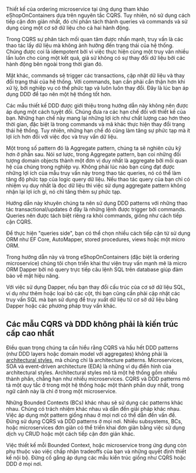 Thiết kế của ordering microservice tại ứng dụng tham khảo eShopOnContainers dựa trên nguyên tắc CQRS. Tuy nhiên, nó sử dụng cách tiếp cận đơn giản nhất, đó chỉ phân tách thành queries và commands và sử dụng cùng một cơ sở dữ liệu cho cả hai hành động.

Trong CQRS sự phân tách mối quan tâm được nhấn mạnh, truy vấn là các thao tác lấy dữ liệu mà không ảnh hưởng đến trạng thái của hệ thống. Chúng được coi là idempotent bởi vì việc thực hiện cùng một truy vấn nhiều lần luôn cho cùng một kết quả, giả sử không có sự thay đổi dữ liệu bởi các hành động bên ngoài trong thời gian đó. 

Mặt khác, commands sẽ trigger các transactions, cập nhật dữ liệu và thay đổi trạng thái của hệ thống. Với commands, bạn cần phải cẩn thận hơn khi xử lý, bởi nghiệp vụ có thể phức tạp và luôn luôn thay đổi. Đây là lúc bạn áp dụng DDD để tạo nên một hệ thống tốt hơn.

Các mẫu thiết kế DDD được giới thiệu trong hướng dẫn này không nên được áp dụng một cách tuyệt đối. Chúng đưa ra các hạn chế đối với thiết kế của bạn. Những hạn chế này mang lại những lợi ích như chất lượng cao hơn theo thời gian, đặc biệt là trong commands và mã khác thực hiện thay đổi trạng thái hệ thống. Tuy nhiên, những hạn chế đó cũng làm tăng sự phức tạp mà ít lợi ích hơn đối với việc đọc và truy vấn dữ liệu.

Một trong số pattern đó là Aggregate pattern, chúng ta sẽ nghiên cứu kỹ hơn ở phần sau. Nói sơ lược, trong Aggregate pattern, bạn coi những đối tượng domain objects thành một đơn vị duy nhất là aggregate bởi mối quan hệ của chúng trong nghiệp vụ. Không phải lúc nào bạn cũng đạt được những lợi ích của mẫu truy vấn này trong thao tác queries, nó có thể làm tăng độ phức tạp của logic query dữ liệu. Nếu thao tác query của bạn chỉ có nhiệm vụ duy nhất là đọc dữ liệu thì việc sử dụng aggregate pattern không nhận lại lợi ích gì, nó chỉ tăng thêm sự phức tạp.

Hướng dẫn này khuyên chúng ta nên sử dụng DDD patterns với những thao tác transactional/updates ở đây là những lệnh được trigger bởi commands. Queries nên được tách biệt riêng ra khỏi commands, giống như cách tiếp cận CQRS.

Để thực hiện "queries side", bạn có thể chọn nhiều cách tiếp cận từ sử dụng ORM như EF Core, AutoMapper, stored procedures, views hoặc một micro ORM.

Trong hướng dẫn này và trong eShopOnContainers (đặc biệt là ordering microservice) chúng tôi chọn triển khai thư viện truy vấn mạnh mẽ là micro ORM Dapper bởi nó query trực tiếp câu lệnh SQL trên database giúp đảm bảo về mặt hiệu năng.

Với việc sử dụng Dapper, nếu bạn thay đổi cấu trúc của cơ sở dữ liệu SQL, ví dụ như thêm hoặc loại bỏ các cột, thì bạn cũng cần phải cập nhật các truy vấn SQL mà bạn sử dụng để truy xuất dữ liệu từ cơ sở dữ liệu bằng Dapper hoặc các phương pháp truy vấn khác.

## Các mẫu CQRS và DDD không phải là kiến trúc cấp cao nhất

Điều quan trọng chúng ta cần hiểu rằng CQRS và hầu hết DDD patterns (như DDD layers hoặc domain model với aggregates) không phải là [architectural styles](https://learn.microsoft.com/en-us/azure/architecture/guide/architecture-styles/), mà chúng chỉ là architecture patterns. Microservices, SOA và event-driven architecture (EDA) là những ví dụ điển hình của architectural styles. Architectural styles mô tả một hệ thống gồm nhiều thành phần, chẳng hạn như nhiều microservices. CQRS và DDD patterns mô tả một quy tắc ở trong một hệ thống hoặc một thành phần duy nhất, trong ngữ cảnh này là chỉ ở trong một microservice.

Những Bounded Contexts (BCs) khác nhau sẽ sử dụng các patterns khác nhau. Chúng có trách nhiệm khác nhau và dẫn đến giải pháp khác nhau. Việc áp dụng một pattern giống nhau ở mọi nơi có thể dẫn đến vấn đề. Đừng sử dụng CQRS và DDD patterns ở mọi nơi. Nhiều subsystems, BCs, hoặc microservices đơn giản có thể triển khai đơn giản bằng việc sử dụng dịch vụ CRUD hoặc một cách tiếp cận đơn giản khác.

Việc thiết kế mỗi Bounded Context, hoặc microservice trong ứng dụng còn phụ thuộc vào việc chấp nhận tradeoffs của bạn và những quyết định thiết kế nội bộ. Đừng cố gắng áp dụng các mẫu kiến trúc giống như CQRS hoặc DDD ở mọi nơi.